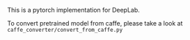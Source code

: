 This is a pytorch implementation for DeepLab.

To convert pretrained model from caffe, please take a look at `caffe_converter/convert_from_caffe.py`
